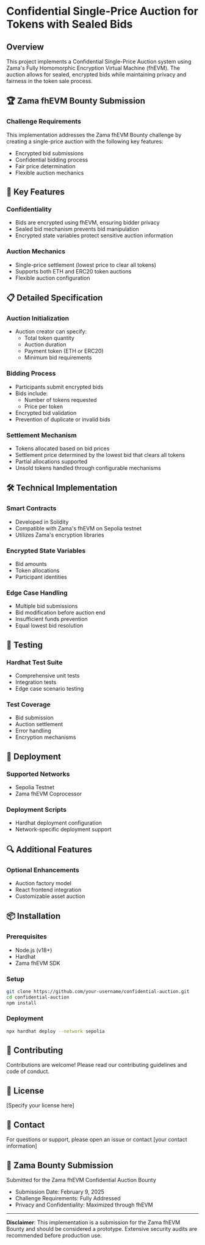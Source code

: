 # Confidential Single-Price Auction for Tokens with Sealed Bids

## Overview

This project implements a Confidential Single-Price Auction system using Zama's Fully Homomorphic Encryption Virtual Machine (fhEVM). The auction allows for sealed, encrypted bids while maintaining privacy and fairness in the token sale process.

## 🏆 Zama fhEVM Bounty Submission

### Challenge Requirements

This implementation addresses the Zama fhEVM Bounty challenge by creating a single-price auction with the following key features:
- Encrypted bid submissions
- Confidential bidding process
- Fair price determination
- Flexible auction mechanics

## 🔐 Key Features

### Confidentiality
- Bids are encrypted using fhEVM, ensuring bidder privacy
- Sealed bid mechanism prevents bid manipulation
- Encrypted state variables protect sensitive auction information

### Auction Mechanics
- Single-price settlement (lowest price to clear all tokens)
- Supports both ETH and ERC20 token auctions
- Flexible auction configuration

## 📋 Detailed Specification

### Auction Initialization
- Auction creator can specify:
  - Total token quantity
  - Auction duration
  - Payment token (ETH or ERC20)
  - Minimum bid requirements

### Bidding Process
- Participants submit encrypted bids
- Bids include:
  - Number of tokens requested
  - Price per token
- Encrypted bid validation
- Prevention of duplicate or invalid bids

### Settlement Mechanism
- Tokens allocated based on bid prices
- Settlement price determined by the lowest bid that clears all tokens
- Partial allocations supported
- Unsold tokens handled through configurable mechanisms

## 🛠 Technical Implementation

### Smart Contracts
- Developed in Solidity
- Compatible with Zama's fhEVM on Sepolia testnet
- Utilizes Zama's encryption libraries

### Encrypted State Variables
- Bid amounts
- Token allocations
- Participant identities

### Edge Case Handling
- Multiple bid submissions
- Bid modification before auction end
- Insufficient funds prevention
- Equal lowest bid resolution

## 🧪 Testing

### Hardhat Test Suite
- Comprehensive unit tests
- Integration tests
- Edge case scenario testing

### Test Coverage
- Bid submission
- Auction settlement
- Error handling
- Encryption mechanisms

## 🚀 Deployment

### Supported Networks
- Sepolia Testnet
- Zama fhEVM Coprocessor

### Deployment Scripts
- Hardhat deployment configuration
- Network-specific deployment support

## 🔍 Additional Features

### Optional Enhancements
- Auction factory model
- React frontend integration
- Customizable asset auction

## 📦 Installation

### Prerequisites
- Node.js (v18+)
- Hardhat
- Zama fhEVM SDK

### Setup
```bash
git clone https://github.com/your-username/confidential-auction.git
cd confidential-auction
npm install
```

### Deployment
```bash
npx hardhat deploy --network sepolia
```

## 🤝 Contributing

Contributions are welcome! Please read our contributing guidelines and code of conduct.

## 📄 License

[Specify your license here]

## 💬 Contact

For questions or support, please open an issue or contact [your contact information]

## 🏅 Zama Bounty Submission

Submitted for the Zama fhEVM Confidential Auction Bounty
- Submission Date: February 9, 2025
- Challenge Requirements: Fully Addressed
- Privacy and Confidentiality: Maximized through fhEVM

---

**Disclaimer**: This implementation is a submission for the Zama fhEVM Bounty and should be considered a prototype. Extensive security audits are recommended before production use.
